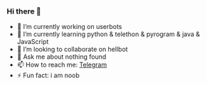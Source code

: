 ### Hi there 👋

- 🔭 I’m currently working on userbots
- 🌱 I’m currently learning python & telethon & pyrogram & java & JavaScript
- 👯 I’m looking to collaborate on hellbot
- 💬 Ask me about nothing found
- 📫 How to reach me: [Telegram](https://t.me/ilma_the_coder)
- ⚡ Fun fact: i am noob
